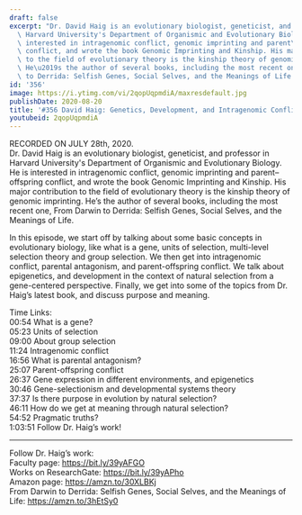 ```yaml
---
draft: false
excerpt: "Dr. David Haig is an evolutionary biologist, geneticist, and professor in\
  \ Harvard University's Department of Organismic and Evolutionary Biology. He is\
  \ interested in intragenomic conflict, genomic imprinting and parent\u2013offspring\
  \ conflict, and wrote the book Genomic Imprinting and Kinship. His major contribution\
  \ to the field of evolutionary theory is the kinship theory of genomic imprinting.\
  \ He\u2019s the author of several books, including the most recent one, From Darwin\
  \ to Derrida: Selfish Genes, Social Selves, and the Meanings of Life."
id: '356'
image: https://i.ytimg.com/vi/2qopUqpmdiA/maxresdefault.jpg
publishDate: 2020-08-20
title: '#356 David Haig: Genetics, Development, and Intragenomic Conflict'
youtubeid: 2qopUqpmdiA
---
```

<div class="timelinks">

RECORDED ON JULY 28th, 2020.  
Dr. David Haig is an evolutionary biologist, geneticist, and professor in Harvard University's Department of Organismic and Evolutionary Biology. He is interested in intragenomic conflict, genomic imprinting and parent–offspring conflict, and wrote the book Genomic Imprinting and Kinship. His major contribution to the field of evolutionary theory is the kinship theory of genomic imprinting. He’s the author of several books, including the most recent one, From Darwin to Derrida: Selfish Genes, Social Selves, and the Meanings of Life.

In this episode, we start off by talking about some basic concepts in evolutionary biology, like what is a gene, units of selection, multi-level selection theory and group selection. We then get into intragenomic conflict, parental antagonism, and parent-offspring conflict. We talk about epigenetics, and development in the context of natural selection from a gene-centered perspective. Finally, we get into some of the topics from Dr. Haig’s latest book, and discuss purpose and meaning.

Time Links:  
<time>00:54</time> What is a gene?  
<time>05:23</time> Units of selection  
<time>09:00</time> About group selection  
<time>11:24</time> Intragenomic conflict  
<time>16:56</time> What is parental antagonism?  
<time>25:07</time> Parent-offspring conflict  
<time>26:37</time> Gene expression in different environments, and epigenetics  
<time>30:46</time> Gene-selectionism and developmental systems theory  
<time>37:37</time> Is there purpose in evolution by natural selection?  
<time>46:11</time> How do we get at meaning through natural selection?  
<time>54:52</time> Pragmatic truths?  
<time>1:03:51</time> Follow Dr. Haig’s work!

---

Follow Dr. Haig’s work:  
Faculty page: https://bit.ly/39yAFGO  
Works on ResearchGate: https://bit.ly/39yAPho  
Amazon page: https://amzn.to/30XLBKj  
From Darwin to Derrida: Selfish Genes, Social Selves, and the Meanings of Life: https://amzn.to/3hEtSy0
</div>

